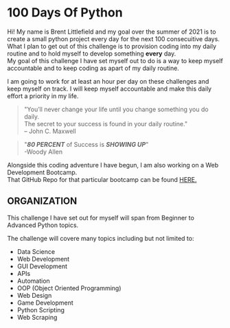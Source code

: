 # 100 Days Of Python

Hi! My name is Brent Littlefield and my goal over the summer of 2021 is to create a small python project every day for the next 100 consecuitive days.   
What I plan to get out of this challenge is to provision coding into my daily routine and to hold myself to develop something **every** day.   
My goal of this challenge I have set myself out to do is a way to keep myself accountable and to keep coding as apart of my daily routine.

I am going to work for at least an hour per day on these challenges and keep myself on track. I will keep myself accountable and make this daily effort a priority in my life.

> "You’ll never change your life until you change something you do daily.  
The secret to your success is found in your daily routine."   
– John C. Maxwell

> "***80 PERCENT*** of Success is  ***SHOWING UP***"  
-Woody Allen

Alongside this coding adventure I have begun, I am also working on a Web Development Bootcamp.   
That GitHub Repo for that particular bootcamp can be found [HERE.](https://github.com/BrentLittle/WebDevBootcamp)

## ORGANIZATION
This challenge I have set out for myself will span from Beginner to Advanced Python topics.

The challenge will covere many topics including but not limited to:

- Data Science
- Web Development
- GUI Development
- APIs
- Automation
- OOP (Object Oriented Programming)
- Web Design
- Game Development
- Python Scripting
- Web Scraping